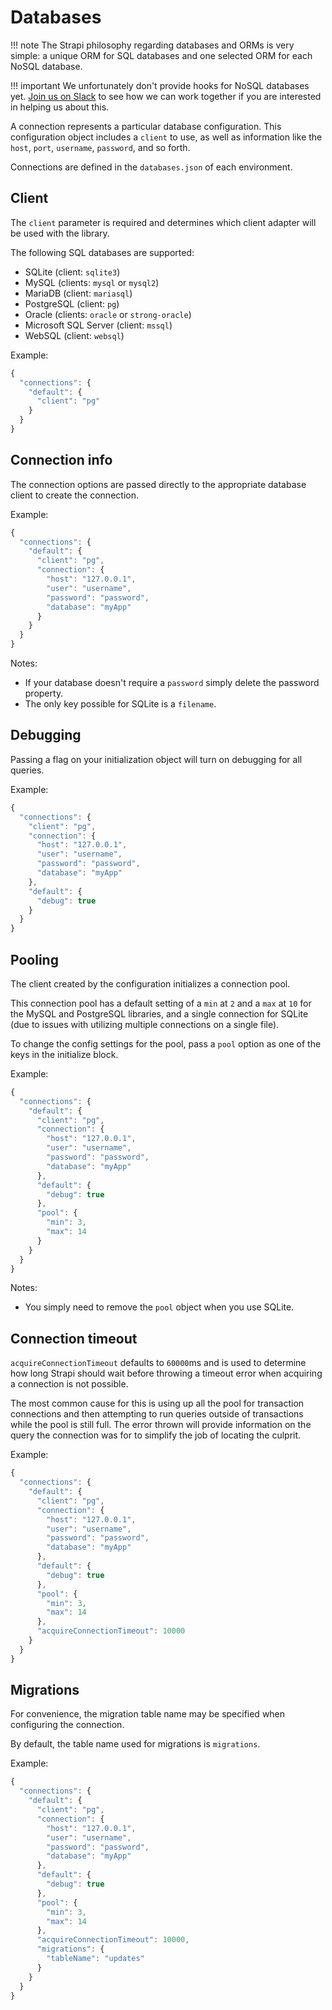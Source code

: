 # Databases

!!! note
    The Strapi philosophy regarding databases and ORMs is very simple: a unique ORM for SQL databases and one selected ORM for each NoSQL database.

!!! important
    We unfortunately don't provide hooks for NoSQL databases yet. [Join us on Slack](http://slack.strapi.io) to see how we can work together if you are interested in helping us about this.

A connection represents a particular database configuration. This configuration object includes a `client` to use, as well as information like the `host`, `port`, `username`, `password`, and so forth.

Connections are defined in the `databases.json` of each environment.

## Client

The `client` parameter is required and determines which client adapter will be used with the library.

The following SQL databases are supported:

- SQLite (client: `sqlite3`)
- MySQL (clients: `mysql` or `mysql2`)
- MariaDB (client: `mariasql`)
- PostgreSQL (client: `pg`)
- Oracle (clients: `oracle` or `strong-oracle`)
- Microsoft SQL Server (client: `mssql`)
- WebSQL (client: `websql`)

Example:

```js
{
  "connections": {
    "default": {
      "client": "pg"
    }
  }
}
```

## Connection info

The connection options are passed directly to the appropriate database client to create the connection.

Example:

```js
{
  "connections": {
    "default": {
      "client": "pg",
      "connection": {
        "host": "127.0.0.1",
        "user": "username",
        "password": "password",
        "database": "myApp"
      }
    }
  }
}
```

Notes:

- If your database doesn't require a `password` simply delete the password property.
- The only key possible for SQLite is a `filename`.

## Debugging

Passing a flag on your initialization object will turn on debugging for all queries.

Example:

```js
{
  "connections": {
    "client": "pg",
    "connection": {
      "host": "127.0.0.1",
      "user": "username",
      "password": "password",
      "database": "myApp"
    },
    "default": {
      "debug": true
    }
  }
}
```

## Pooling

The client created by the configuration initializes a connection pool.

This connection pool has a default setting of a `min` at `2` and a `max` at `10` for the MySQL and PostgreSQL libraries, and a single connection for SQLite (due to issues with utilizing multiple connections on a single file).

To change the config settings for the pool, pass a `pool` option as one of the keys in the initialize block.

Example:

```js
{
  "connections": {
    "default": {
      "client": "pg",
      "connection": {
        "host": "127.0.0.1",
        "user": "username",
        "password": "password",
        "database": "myApp"
      },
      "default": {
        "debug": true
      },
      "pool": {
        "min": 3,
        "max": 14
      }
    }
  }
}
```

Notes:

- You simply need to remove the `pool` object when you use SQLite.

## Connection timeout

`acquireConnectionTimeout` defaults to `60000`ms and is used to determine how long Strapi should wait before throwing a timeout error when acquiring a connection is not possible.

The most common cause for this is using up all the pool for transaction connections and then attempting to run queries outside of transactions while the pool is still full. The error thrown will provide information on the query the connection was for to simplify the job of locating the culprit.

Example:

```js
{
  "connections": {
    "default": {
      "client": "pg",
      "connection": {
        "host": "127.0.0.1",
        "user": "username",
        "password": "password",
        "database": "myApp"
      },
      "default": {
        "debug": true
      },
      "pool": {
        "min": 3,
        "max": 14
      },
      "acquireConnectionTimeout": 10000
    }
  }
}
```

## Migrations

For convenience, the migration table name may be specified when configuring the connection.

By default, the table name used for migrations is `migrations`.

Example:

```js
{
  "connections": {
    "default": {
      "client": "pg",
      "connection": {
        "host": "127.0.0.1",
        "user": "username",
        "password": "password",
        "database": "myApp"
      },
      "default": {
        "debug": true
      },
      "pool": {
        "min": 3,
        "max": 14
      },
      "acquireConnectionTimeout": 10000,
      "migrations": {
        "tableName": "updates"
      }
    }
  }
}
```
